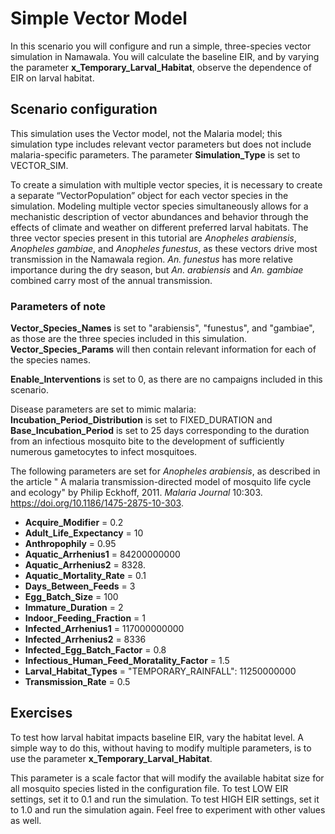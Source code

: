 # Simple Vector Model


In this scenario you will configure and run a simple, three-species vector simulation in Namawala.
You will calculate the baseline EIR, and by varying the parameter **x_Temporary_Larval_Habitat**,
observe the dependence of EIR on larval habitat.


## Scenario configuration

This simulation uses the Vector model, not the Malaria model; this simulation type includes relevant
vector parameters but does not include malaria-specific parameters. The parameter **Simulation_Type**
is set to VECTOR_SIM.

To create a simulation with multiple vector species, it is necessary to create  a separate
“VectorPopulation” object  for each vector species in the simulation.   Modeling multiple vector
species simultaneously allows for a mechanistic description of vector   abundances and behavior
through the effects of climate and weather on different preferred larval   habitats. The three
vector species present in this tutorial are *Anopheles arabiensis*, *Anopheles   gambiae*, and
*Anopheles funestus*, as these vectors drive most transmission in the Namawala region.   *An.
funestus* has more relative importance during the dry season, but *An. arabiensis* and *An.
gambiae* combined carry most of the annual transmission.


### Parameters of note

**Vector_Species_Names** is set to "arabiensis", "funestus", and "gambiae", as those are the three
species included in this simulation. **Vector_Species_Params** will then contain relevant information
for each of the species names.

**Enable_Interventions** is set to 0, as there are no campaigns included in this scenario.

Disease parameters are set to mimic malaria:  **Incubation_Period_Distribution** is set to
FIXED_DURATION and **Base_Incubation_Period** is set to 25 days corresponding to the duration from
an infectious mosquito bite to the development of sufficiently numerous gametocytes to infect
mosquitoes.

The following parameters are set for *Anopheles arabiensis*, as described in the article
" A malaria transmission-directed model of mosquito life cycle and ecology" by Philip Eckhoff, 2011.
*Malaria Journal* 10:303. https://doi.org/10.1186/1475-2875-10-303.

- **Acquire_Modifier** = 0.2
- **Adult_Life_Expectancy** = 10
- **Anthropophily** = 0.95
- **Aquatic_Arrhenius1** = 84200000000
- **Aquatic_Arrhenius2** = 8328.
- **Aquatic_Mortality_Rate** = 0.1
- **Days_Between_Feeds** = 3
- **Egg_Batch_Size** = 100
- **Immature_Duration** = 2
- **Indoor_Feeding_Fraction** = 1
- **Infected_Arrhenius1** = 117000000000
- **Infected_Arrhenius2** = 8336
- **Infected_Egg_Batch_Factor** = 0.8
- **Infectious_Human_Feed_Moratality_Factor** = 1.5
- **Larval_Habitat_Types** = "TEMPORARY_RAINFALL": 11250000000
- **Transmission_Rate** = 0.5



## Exercises

To test how larval habitat impacts baseline EIR, vary the habitat level. A simple way to do this,
without having to modify multiple parameters, is to use the parameter **x_Temporary_Larval_Habitat**.

This parameter is a scale factor that will modify the available habitat size for all mosquito
species listed in the configuration file. To test LOW EIR settings, set it to 0.1 and run the
simulation. To test HIGH EIR settings, set it to 1.0 and run the simulation again. Feel free to
experiment with other values as well.

